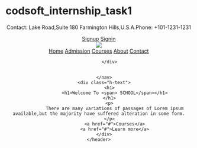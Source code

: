 # codsoft_internship_task1
<!DOCTYPE html>
<html lang="en">
<head>
    <meta charset="UTF-8">
    <meta http-equiv="X-UA-Compatible" content="IE=edge">
    <meta name="viewport" content="width=device-width, initial-scale=1.0">
    <title>My Website</title>
    <link rel="stylesheet" href="style.css">
    <link rel="stylesheet" href="https://cdnjs.cloudflare.com/ajax/libs/font-awesome/4.7.0/css/font-awesome.min.css">
    <link rel="preconnect" href="https://fonts.googleapis.com">
    <link rel="preconnect" href="https://fonts.gstatic.com" crossorigin>
    <link href="https://fonts.googleapis.com/css2?family=Dancing+Script:wght@400..700&display=swap" rel="stylesheet">

</head>
<body>
    <header>
        <nav class="nav1">
            <div>
                <p>
                    Contact: Lake Road,Suite 180 Farmington Hills,U.S.A.Phone: +101-1231-1231
                </p>
            </div>
            <div>
                <i class="fa fa-facebook"></i>
                <i class="fa fa-google"></i>
                <i class="fa fa-twitter"></i>
                <a href="#">Signup</a>
                <a href="#">Signin</a>                
            </div>
        </nav>
        <nav class="nav2">
            <div class="my-image">
                <image src="simple-success-education-logo-png_32069.jpg"></image>
            </div>
            <div class="menu">
                <a href="#">Home</a>
                <a href="#">Admission</a>
                <a href="#">Courses</a>
                <a href="#">About</a>
                <a href="#">Contact</a>

            </div>
            

        </nav>
        <div class="h-text">
            <h1>
                <h1>Welcome To <span> SCHOOL</span></h1>
            </h1>
            <p>
                There are many variations of passages of Lorem ipsum available,but the majority have suffered alteration in some form.
            </p>
                <a href="#">Courses</a>
                <a href="#">Learn more</a>
        </div>
    </header>


    
</body>
</html>
